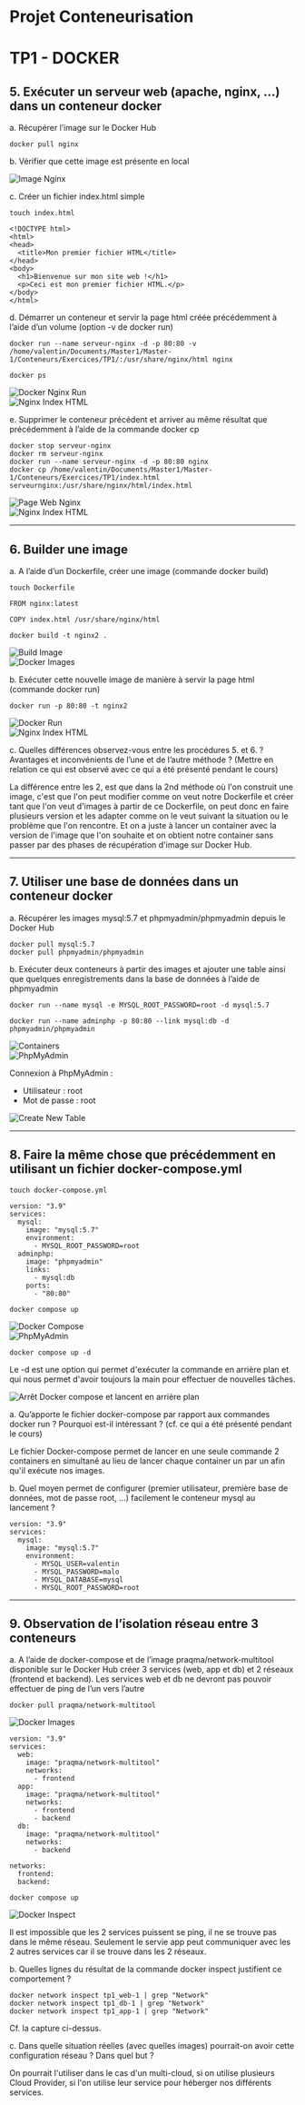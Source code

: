 # **Projet Conteneurisation**
# TP1 - DOCKER

## 5. Exécuter un serveur web (apache, nginx, …) dans un conteneur docker

a. Récupérer l’image sur le Docker Hub

```
docker pull nginx
```

b. Vérifier que cette image est présente en local

![Image Nginx](https://i.imgur.com/eefc8ns.png)

c. Créer un fichier index.html simple

```
touch index.html
```
```
<!DOCTYPE html>
<html>
<head>
  <title>Mon premier fichier HTML</title>
</head>
<body>
  <h1>Bienvenue sur mon site web !</h1>
  <p>Ceci est mon premier fichier HTML.</p>
</body>
</html>
```

d. Démarrer un conteneur et servir la page html créée précédemment à l’aide d’un volume (option -v de docker run)

```
docker run --name serveur-nginx -d -p 80:80 -v /home/valentin/Documents/Master1/Master-1/Conteneurs/Exercices/TP1/:/usr/share/nginx/html nginx
```

```
docker ps
```

![Docker Nginx Run](https://i.imgur.com/bU1S3dt.png)
<br>
![Nginx Index HTML](https://i.imgur.com/X1Cbd76.png)

e. Supprimer le conteneur précédent et arriver au même résultat que
précédemment à l’aide de la commande docker cp

```
docker stop serveur-nginx
docker rm serveur-nginx
docker run --name serveur-nginx -d -p 80:80 nginx
docker cp /home/valentin/Documents/Master1/Master-1/Conteneurs/Exercices/TP1/index.html serveurnginx:/usr/share/nginx/html/index.html
```

![Page Web Nginx](https://i.imgur.com/8kouyDm.png)
<br>
![Nginx Index HTML](https://i.imgur.com/X1Cbd76.png)

-------------------

## 6. Builder une image

a. A l’aide d’un Dockerfile, créer une image (commande docker build)

```
touch Dockerfile
```

```
FROM nginx:latest

COPY index.html /usr/share/nginx/html
```

```
docker build -t nginx2 .
```

![Build Image](https://i.imgur.com/BbliQAR.png)
<br>
![Docker Images](https://i.imgur.com/FkV9zL7.png)

b. Exécuter cette nouvelle image de manière à servir la page html (commande docker run)

```
docker run -p 80:80 -t nginx2
```

![Docker Run](https://i.imgur.com/v9jdZnP.png)
<br>
![Nginx Index HTML](https://i.imgur.com/X1Cbd76.png)

c. Quelles différences observez-vous entre les procédures 5. et 6. ? Avantages et inconvénients de l’une et de l’autre méthode ? (Mettre en relation ce qui est observé avec ce qui a été présenté pendant le cours)

La différence entre les 2, est que dans la 2nd méthode où l'on construit une image, c'est que l'on peut modifier comme on veut notre Dockerfile et créer tant que l'on veut d'images à partir de ce Dockerfile, on peut donc en faire plusieurs version et les adapter comme on le veut suivant la situation ou le problème que l'on rencontre.
Et on a juste à lancer un container avec la version de l'image que l'on souhaite et on obtient notre container sans passer par des phases de récupération d'image sur Docker Hub.

-------------------

## 7. Utiliser une base de données dans un conteneur docker

a. Récupérer les images mysql:5.7 et phpmyadmin/phpmyadmin depuis le Docker Hub

```
docker pull mysql:5.7
docker pull phpmyadmin/phpmyadmin
```

b. Exécuter deux conteneurs à partir des images et ajouter une table ainsi que quelques enregistrements dans la base de données à l’aide de phpmyadmin

```
docker run --name mysql -e MYSQL_ROOT_PASSWORD=root -d mysql:5.7
```

```
docker run --name adminphp -p 80:80 --link mysql:db -d phpmyadmin/phpmyadmin
```

![Containers](https://i.imgur.com/h9RrQbK.png)
<br>
![PhpMyAdmin](https://i.imgur.com/44yZUbe.png)

Connexion à PhpMyAdmin : 
+ Utilisateur : root
+ Mot de passe : root

![Create New Table](https://i.imgur.com/9S0w5vD.png)

-------------------

## 8. Faire la même chose que précédemment en utilisant un fichier docker-compose.yml

```
touch docker-compose.yml
```

```
version: "3.9"
services:
  mysql:
    image: "mysql:5.7"
    environment:
      - MYSQL_ROOT_PASSWORD=root
  adminphp:
    image: "phpmyadmin"
    links:
      - mysql:db
    ports:
      - "80:80"
```

```
docker compose up
```

![Docker Compose](https://i.imgur.com/UPL7iBH.png)
<br>
![PhpMyAdmin](https://i.imgur.com/zhR7oSi.png)

```
docker compose up -d
```

Le -d est une option qui permet d'exécuter la commande en arrière plan et qui nous permet d'avoir toujours la main pour effectuer de nouvelles tâches.

![Arrêt Docker compose et lancent en arrière plan](https://i.imgur.com/k4MMDdJ.png)

a. Qu’apporte le fichier docker-compose par rapport aux commandes docker run ? Pourquoi est-il intéressant ? (cf. ce qui a été présenté pendant le cours)

Le fichier Docker-compose permet de lancer en une seule commande 2 containers en simultané au lieu de lancer chaque container un par un afin qu'il exécute nos images.

b. Quel moyen permet de configurer (premier utilisateur, première base de
données, mot de passe root, …) facilement le conteneur mysql au lancement ?

```
version: "3.9"
services:
  mysql:
    image: "mysql:5.7"
    environment:
      - MYSQL_USER=valentin
      - MYSQL_PASSWORD=malo
      - MYSQL_DATABASE=mysql
      - MYSQL_ROOT_PASSWORD=root
```

-------------------

## 9. Observation de l’isolation réseau entre 3 conteneurs

a. A l’aide de docker-compose et de l’image praqma/network-multitool disponible sur le Docker Hub créer 3 services (web, app et db) et 2 réseaux (frontend et backend).
Les services web et db ne devront pas pouvoir effectuer de ping de l’un vers l’autre

```
docker pull praqma/network-multitool
```

![Docker Images](https://i.imgur.com/WCaSUxz.png)

```
version: "3.9"
services:
  web:
    image: "praqma/network-multitool"
    networks:
      - frontend
  app:
    image: "praqma/network-multitool"
    networks:
      - frontend
      - backend
  db:
    image: "praqma/network-multitool"
    networks:
      - backend

networks:
  frontend:
  backend:
```

```
docker compose up
```

![Docker Inspect](https://i.imgur.com/nNBesyX.png)

Il est impossible que les 2 services puissent se ping, il ne se trouve pas dans le même réseau. Seulement le servie app peut communiquer avec les 2 autres services car il se trouve dans les 2 réseaux.

b. Quelles lignes du résultat de la commande docker inspect justifient ce comportement ?

```
docker network inspect tp1_web-1 | grep "Network"
docker network inspect tp1_db-1 | grep "Network"
docker network inspect tp1_app-1 | grep "Network"
```

Cf. la capture ci-dessus.

c. Dans quelle situation réelles (avec quelles images) pourrait-on avoir cette configuration réseau ? Dans quel but ?

On pourrait l'utiliser dans le cas d'un multi-cloud, si on utilise plusieurs Cloud Provider, si l'on utilise leur service pour héberger nos différents services.
